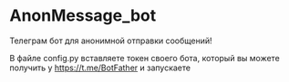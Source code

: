 # AnonMessage_bot
 Телеграм бот для анонимной отправки сообщений!

В файле config.py вставляете токен своего бота, который вы можете получить у https://t.me/BotFather и запускаете
